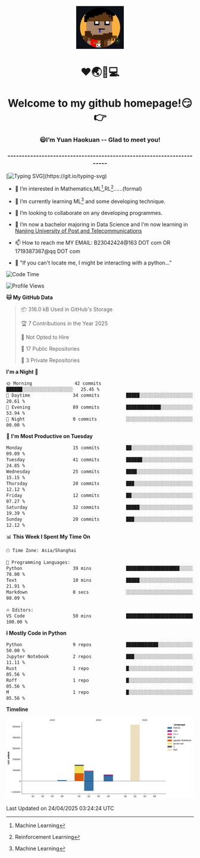 <div align=center>
  <img width=128 src="image/figure.png">
</div>
<h1 align="center">❤🌏🚩💻</h1>
<h1 align="center">Welcome to my github homepage!😏👉</h1>
<h3 align="center" >😃I’m Yuan Haokuan -- Glad to meet you!</h3>
<h3 align="center" >----------------------------------------------------------------------</h3>

  [![Typing SVG](https://readme-typing-svg.herokuapp.com?font=Fira+Code&pause=1000&random=false&width=450&lines=Here's+my+personal+infomation:)](https://git.io/typing-svg)

- 👀 I’m interested in Mathematics,ML[^1],RL[^2]......(formal)
  
- 🌱 I’m currently learning ML[^1] and some developing technique.
  
- 💞️ I’m looking to collaborate on any developing programmes.
  
- 🍉 I’m now a bachelor majoring in Data Science and I'm now learning in [Nanjing University of Post and Telecommunications](https://www.njupt.edu.cn/main.psp)
  
- 📫 How to reach me MY EMAIL: B23042424@163 DOT com OR 1719387367@qq DOT com

- 🐍 "If you can't locate me, I might be interacting with a python..."

<!--START_SECTION:waka-->
![Code Time](http://img.shields.io/badge/Code%20Time-299%20hrs%2025%20mins-blue)

![Profile Views](http://img.shields.io/badge/Profile%20Views-0-blue)

**🐱 My GitHub Data** 

> 📦 316.0 kB Used in GitHub's Storage 
 > 
> 🏆 7 Contributions in the Year 2025
 > 
> 🚫 Not Opted to Hire
 > 
> 📜 17 Public Repositories 
 > 
> 🔑 3 Private Repositories 
 > 
**I'm a Night 🦉** 

```text
🌞 Morning                42 commits          ██████░░░░░░░░░░░░░░░░░░░   25.45 % 
🌆 Daytime                34 commits          █████░░░░░░░░░░░░░░░░░░░░   20.61 % 
🌃 Evening                89 commits          █████████████░░░░░░░░░░░░   53.94 % 
🌙 Night                  0 commits           ░░░░░░░░░░░░░░░░░░░░░░░░░   00.00 % 
```
📅 **I'm Most Productive on Tuesday** 

```text
Monday                   15 commits          ██░░░░░░░░░░░░░░░░░░░░░░░   09.09 % 
Tuesday                  41 commits          ██████░░░░░░░░░░░░░░░░░░░   24.85 % 
Wednesday                25 commits          ████░░░░░░░░░░░░░░░░░░░░░   15.15 % 
Thursday                 20 commits          ███░░░░░░░░░░░░░░░░░░░░░░   12.12 % 
Friday                   12 commits          ██░░░░░░░░░░░░░░░░░░░░░░░   07.27 % 
Saturday                 32 commits          █████░░░░░░░░░░░░░░░░░░░░   19.39 % 
Sunday                   20 commits          ███░░░░░░░░░░░░░░░░░░░░░░   12.12 % 
```


📊 **This Week I Spent My Time On** 

```text
🕑︎ Time Zone: Asia/Shanghai

💬 Programming Languages: 
Python                   39 mins             ████████████████████░░░░░   78.00 % 
Text                     10 mins             █████░░░░░░░░░░░░░░░░░░░░   21.91 % 
Markdown                 0 secs              ░░░░░░░░░░░░░░░░░░░░░░░░░   00.09 % 

🔥 Editors: 
VS Code                  50 mins             █████████████████████████   100.00 % 
```

**I Mostly Code in Python** 

```text
Python                   9 repos             ████████████░░░░░░░░░░░░░   50.00 % 
Jupyter Notebook         2 repos             ███░░░░░░░░░░░░░░░░░░░░░░   11.11 % 
Rust                     1 repo              █░░░░░░░░░░░░░░░░░░░░░░░░   05.56 % 
Roff                     1 repo              █░░░░░░░░░░░░░░░░░░░░░░░░   05.56 % 
M                        1 repo              █░░░░░░░░░░░░░░░░░░░░░░░░   05.56 % 
```



**Timeline**

![Lines of Code chart](https://raw.githubusercontent.com/WilbertYuan/WilbertYuan/main/assets/bar_graph.png)


 Last Updated on 24/04/2025 03:24:24 UTC
<!--END_SECTION:waka-->

<!---
WilbertYuan/WilbertYuan is a ✨ special ✨ repository because its `README.md` (this file) appears on your GitHub profile.
You can click the Preview link to take a look at your changes.
--->
[^1]:Machine Learning
[^2]:Reinforcement Learning

